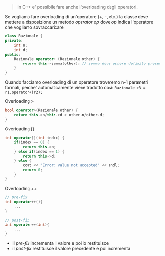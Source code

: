 >In C++ e' possibile fare anche l'overloading degli operatori.

Se vogliamo fare overloading di un'operatore (+, -, etc.) la classe deve mettere a disposizione un metodo *operator op* dove *op* indica l'operatore che vogliamo sovraccaricare
```cpp
class Razionale {
private:
	int n;
	int d;
public:
	Razionale operator+ (Razionale other) {
		return this->somma(other); // somma deve essere definito precedentemente
	}
}
```
Quando facciamo overloading di un operatore troveremo n-1 parametri formali, perche' automaticamente viene tradotto cosi: 
``Razionale r3 = r1.operator+(r2);``

Overloading >
```cpp
bool operator>(Razionale other) {
	return this->n/this->d > other.n/other.d;
}
```

Overloading []
```cpp
int operator[](int index) {
	if(index == 0) {
		return this->n;
	} else if(index == 1) {
		return this->d;
	} else {
		cout << "Error: value not accepted" << endl;
		return 0;
	}
}
```

Overloading ++
```cpp 
// pre-fix
int operator++(){
	...
}

// post-fix
int operator++(int){
	...
}
```

- Il *pre-fix* incrementa il valore e poi lo restituisce
- il *post-fix* restituisce il valore precedente e poi incrementa